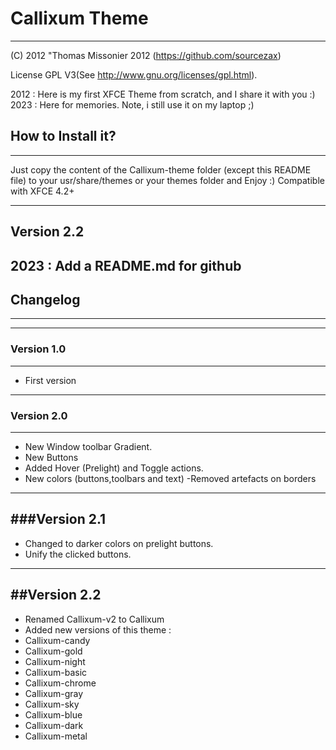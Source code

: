 # Callixum Theme
-----------
(C) 2012 "Thomas Missonier 2012 (https://github.com/sourcezax)

License GPL V3(See http://www.gnu.org/licenses/gpl.html).        

2012 : Here is my first XFCE Theme from scratch, and I share it with you :)
2023 : Here for memories. Note, i still use it on my laptop ;)

## How to Install it?
----------------------
Just copy the content of the Callixum-theme folder (except this README file) to your usr/share/themes or your themes folder and Enjoy :)
Compatible with XFCE 4.2+

-----------
Version 2.2
-----------
2023 : Add a README.md for github
--------------
## Changelog
--------------
--------------
### Version 1.0
--------------
- First version

--------------
### Version 2.0
--------------
- New Window toolbar Gradient.
- New Buttons
- Added Hover (Prelight) and Toggle actions.
- New colors (buttons,toolbars and text)
-Removed artefacts on borders

--------------
###Version 2.1
--------------
- Changed to darker colors on prelight buttons.
- Unify the clicked buttons.
 
--------------
##Version 2.2
--------------

- Renamed Callixum-v2 to Callixum 
- Added new versions of this theme :
- Callixum-candy
- Callixum-gold
- Callixum-night
- Callixum-basic
- Callixum-chrome
- Callixum-gray
- Callixum-sky
- Callixum-blue
- Callixum-dark
- Callixum-metal



